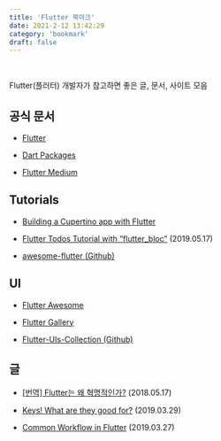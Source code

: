 ```yaml
---
title: 'Flutter 북마크'
date: 2021-2-12 13:42:29
category: 'bookmark'
draft: false
---
```


<!-- <div style="font-size: 12px; font-style: italic; text-align: right;">
마지막 업데이트: 2021.01.20
</div> -->

<!-- - <a href="" target="_blank"></a> -->

<br />

Flutter(플러터) 개발자가 참고하면 좋은 글, 문서, 사이트 모음

## 공식 문서

- <a href="https://flutter-ko.dev/" target="_blank">Flutter</a>

- <a href="https://pub.dev/" target="_blank">Dart Packages</a>

- <a href="https://medium.com/flutter" target="_blank">Flutter Medium</a>

## Tutorials

- <a href="https://github.com/Solido/awesome-flutter" target="_blank">Building a Cupertino app with Flutter</a>

- <a href="https://medium.com/flutter-community/flutter-todos-tutorial-with-flutter-bloc-d9dd833f9df3" target="_blank">Flutter Todos Tutorial with “flutter_bloc”</a> (2019.05.17)

- <a href="https://codelabs.developers.google.com/codelabs/flutter-cupertino#0" target="_blank">awesome-flutter (Github)</a>

## UI

- <a href="https://flutterawesome.com/" target="_blank">Flutter Awesome</a>

- <a href="https://gallery.flutter.dev/#/" target="_blank">Flutter Gallery</a>

- <a href="https://github.com/mohak1283/Flutter-UIs-Collection" target="_blank">Flutter-UIs-Collection (Github)</a>

## 글

- <a href="https://medium.com/@dan_kim/%EB%B2%88%EC%97%AD-flutter%EB%8A%94-%EC%99%9C-%ED%98%81%EB%AA%85%EC%A0%81%EC%9D%B8%EA%B0%80-967c1dfcc5a9" target="_blank">[번역] Flutter는 왜 혁명적인가?</a> (2018.05.17)

- <a href="https://medium.com/flutter/keys-what-are-they-good-for-13cb51742e7d" target="_blank">Keys! What are they good for?</a> (2019.03.29)

- <a href="https://medium.com/@richard.ng/common-workflow-in-flutter-c6d3cbffa776" target="_blank">Common Workflow in Flutter</a> (2019.03.27)
